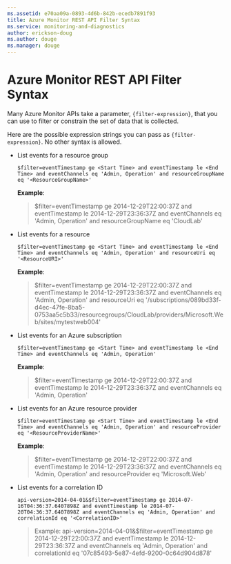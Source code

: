 ```yaml
---
ms.assetid: e70aa09a-0893-4d6b-842b-ecedb7891f93
title: Azure Monitor REST API Filter Syntax
ms.service: monitoring-and-diagnostics
author: erickson-doug
ms.author: douge
ms.manager: douge
---
```


# Azure Monitor REST API Filter Syntax

Many Azure Monitor APIs take a parameter, `{filter-expression}`, that you can use to filter or constrain the set of data that is collected.  

Here are the possible expression strings you can pass as `{filter-expression}`.  No other syntax is allowed.


* List events for a resource group
    ```
    $filter=eventTimestamp ge <Start Time> and eventTimestamp le <End Time> and eventChannels eq 'Admin, Operation' and resourceGroupName eq '<ResourceGroupName>'
    ```
    **Example**: 
    > $filter=eventTimestamp ge 2014-12-29T22:00:37Z and eventTimestamp le 2014-12-29T23:36:37Z and eventChannels eq 'Admin, Operation' and resourceGroupName eq 'CloudLab'

* List events for a resource
    ```
    $filter=eventTimestamp ge <Start Time> and eventTimestamp le <End Time> and eventChannels eq 'Admin, Operation' and resourceUri eq '<ResourceURI>'
    ```
    **Example**:
    > $filter=eventTimestamp ge 2014-12-29T22:00:37Z and eventTimestamp le 2014-12-29T23:36:37Z and eventChannels eq 'Admin, Operation' and resourceUri eq '/subscriptions/089bd33f-d4ec-47fe-8ba5-0753aa5c5b33/resourcegroups/CloudLab/providers/Microsoft.Web/sites/mytestweb004'

* List events for an Azure subscription
    ```  
    $filter=eventTimestamp ge <Start Time> and eventTimestamp le <End Time> and eventChannels eq 'Admin, Operation'
    ```
    **Example**:
    > $filter=eventTimestamp ge 2014-12-29T22:00:37Z and eventTimestamp le 2014-12-29T23:36:37Z and eventChannels eq 'Admin, Operation'

* List events for an Azure resource provider
    ```
    $filter=eventTimestamp ge <Start Time> and eventTimestamp le <End Time> and eventChannels eq 'Admin, Operation' and resourceProvider eq '<ResourceProviderName>'
    ```
    **Example**:
    > $filter=eventTimestamp ge 2014-12-29T22:00:37Z and eventTimestamp le 2014-12-29T23:36:37Z and eventChannels eq 'Admin, Operation' and resourceProvider eq 'Microsoft.Web'

* List events for a correlation ID
    ```
    api-version=2014-04-01&$filter=eventTimestamp ge 2014-07-16T04:36:37.6407898Z and eventTimestamp le 2014-07-20T04:36:37.6407898Z and eventChannels eq 'Admin, Operation' and correlationId eq '<CorrelationID>'
    ```
    > Example:
api-version=2014-04-01&$filter=eventTimestamp ge 2014-12-29T22:00:37Z and eventTimestamp le 2014-12-29T23:36:37Z and eventChannels eq 'Admin, Operation'  and correlationId eq  '07c85493-5e87-4efd-9200-0c64d904d878' 
